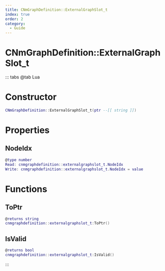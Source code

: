 ```yaml
---
title: CNmGraphDefinition::ExternalGraphSlot_t
index: true
order: 2
category:
  - Guide
---
```


# CNmGraphDefinition::ExternalGraphSlot_t

::: tabs
@tab Lua
# Constructor
```lua
CNmGraphDefinition::ExternalGraphSlot_t(ptr --[[ string ]])
```
# Properties
## NodeIdx 
```lua
@type number
Read: cnmgraphdefinition::externalgraphslot_t.NodeIdx
Write: cnmgraphdefinition::externalgraphslot_t.NodeIdx = value
```
# Functions
## ToPtr
```lua
@returns string
cnmgraphdefinition::externalgraphslot_t:ToPtr()
```
## IsValid
```lua
@returns bool
cnmgraphdefinition::externalgraphslot_t:IsValid()
```

:::